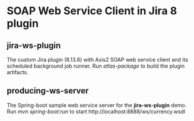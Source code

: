 # SOAP Web Service Client in Jira 8 plugin

## jira-ws-plugin

The custom Jira plugin (8.13.6) with Axis2 SOAP web service client and its scheduled background job runner. Run
*atlas-package* to build the plugin artifacts.

## producing-ws-server

The Spring-boot sample web service server for the **jira-ws-plugin** demo. Run *mvn spring-boot:run* to
start http://localhost:8888/ws/currency.wsdl